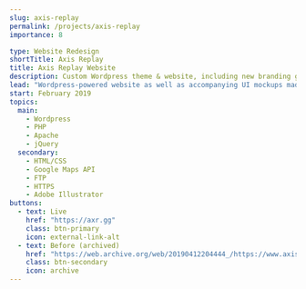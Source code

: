 ```yaml
---
slug: axis-replay
permalink: /projects/axis-replay
importance: 8

type: Website Redesign
shortTitle: Axis Replay
title: Axis Replay Website
description: Custom Wordpress theme & website, including new branding guidelines as well as custom PHP code to handle conditional file injection
lead: "Wordpress-powered website as well as accompanying UI mockups made in Adobe Illustrator. Additionally, custom PHP tooling was made to handle modular and conditional injection of various styles and scripts across the site. An Apache/<wbr>MySQL/<wbr>PHP stack on AWS was used to configure staging before deploying to production."
start: February 2019
topics:
  main:
    - Wordpress
    - PHP
    - Apache
    - jQuery
  secondary:
    - HTML/CSS
    - Google Maps API
    - FTP
    - HTTPS
    - Adobe Illustrator
buttons:
  - text: Live
    href: "https://axr.gg"
    class: btn-primary
    icon: external-link-alt
  - text: Before (archived)
    href: "https://web.archive.org/web/20190412204444_/https://www.axisreplay.com/"
    class: btn-secondary
    icon: archive
---
```

